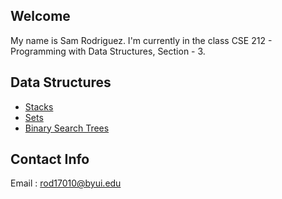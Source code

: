 ## Welcome
My name is Sam Rodriguez. 
I'm currently in the class CSE 212 - Programming with Data Structures, Section - 3.

## Data Structures

* [Stacks](1-stack.md)
* [Sets](2-set.md)
* [Binary Search Trees](3-tree.md)

## Contact Info
Email : rod17010@byui.edu